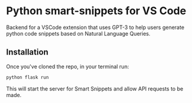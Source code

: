# Python smart-snippets for VS Code
Backend for a VSCode extension that uses GPT-3 to help users generate python code snippets based on Natural Language Queries.

## Installation
Once you've cloned the repo, in your terminal run:

```bash
python flask run
```
This will start the server for Smart Snippets and allow API requests to be made.
